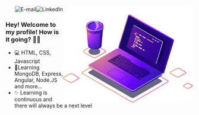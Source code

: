 
<img align="right" src="https://github.com/PedroOProgramador/PedroOProgramador/blob/main/image/computer-illustration.png" width="350"/>

<a href="https://www.linkedin.com/in/pedrooprogramador/">
<img align="right" alt="LinkedIn" src="https://img.shields.io/badge/-Pedro%20Ot%C3%A1vio-blue"/>
</a>

<a href="mailto:pedrocoutosoares214@gmail.com">
<img align="right" alt="E-mail" src="https://img.shields.io/badge/-How%20to%20reach%20me-red"/>
</a>

<br/>

### Hey! Welcome to my profile! How is it going? 👋🥰

- 💻 HTML, CSS, Javascript
- 📃Learning MongoDB, Express, Angular, Node.JS and more...
- ✨ Learning is continuous and there will always be a next level
